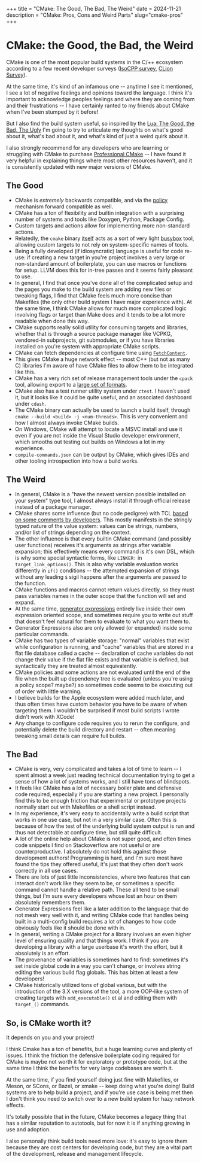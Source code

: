 +++
title = "CMake: The Good, The Bad, The Weird"
date = 2024-11-21
description = "CMake: Pros, Cons and Weird Parts"
slug="cmake-pros"
+++

# CMake: the Good, the Bad, the Weird

CMake is one of the most popular build systems in the C/++ ecosystem according to a few recent developer surveys ([IsoCPP survey](https://isocpp.org/blog/2024/04/results-summary-2024-annual-cpp-developer-survey-lite), [CLion Survey](https://www.jetbrains.com/lp/devecosystem-2023/cpp/#cpp_projectmodels_two_years)).

At the same time, it's kind of an infamous one -- anytime I see it mentioned, I see a lot of negative feelings and opinions toward the language. I think it's important to acknowledge peoples feelings and where they are coming from and their frustrations -- I have certainly ranted to my friends about CMake when I've been stumped by it before!

But I also find the build system useful, so inspired by the [Lua: The Good, the Bad, The Ugly](https://notebook.kulchenko.com/programming/lua-good-different-bad-and-ugly-parts) I'm going to try to articulate my thoughts on what's good about it, what's bad about it, and what's kind of just a weird quirk about it.

I also strongly recommend for any developers who are learning or struggling with CMake to purchase [Professional CMake](https://crascit.com/professional-cmake/) -- I have found it very helpful in explaining things where most other resources haven't, and it is consistently updated with new major versions of CMake.

## The Good

* CMake is _extremely_ backwards compatible, and via the [policy](https://crascit.com/professional-cmake/) mechanism forward compatible as well.
* CMake has a ton of flexibility and builtin integration with a surprising number of systems and tools like Doxygen, Python, Package Config.
* Custom targets and actions allow for implementing more non-standard actions.
* Relatedly, the `cmake` binary [itself](https://cmake.org/cmake/help/latest/manual/cmake.1.html#run-a-command-line-tool) acts as a sort of very light [busybox](https://busybox.net/) tool, allowing custom targets to not rely on system-specific names of tools.
* Being a fully developed (if idiosyncratic) language is useful for code re-use: if creating a new target in you're project involves a very large or non-standard amount of boilerplate, you can use macros or functions for setup. LLVM does this for in-tree passes and it seems fairly pleasant to use.
* In general, I find that once you've done all of the complicated setup and the pages you make to the build system are adding new files or tweaking flags, I find that CMake feels much more concise than Makefiles (the only other build system I have major experience with). At the same time, I think CMake allows for much more complicated logic involving flags or target than Make does and it tends to be a lot more readable when done this way.
* CMake supports really solid utility for consuming targets and libraries, whether that is through a source package manager like VCPKG, vendored-in subprojects, git submodules, or if you have libraries installed on you're system with appropriate CMake scripts.
* CMake can fetch dependencies at configure time using [`FetchContent`](https://cmake.org/cmake/help/latest/guide/using-dependencies/index.html#downloading-and-building-from-source-with-fetchcontent).
* This gives CMake a huge network effect -- most C++ (but not as many C) libraries I'm aware of have CMake files to allow them to be integrated like this. 
* CMake has a very rich set of release management tools under the `cpack` tool, allowing export to a [large set of formats](https://cmake.org/cmake/help/latest/manual/cpack-generators.7.html#manual:cpack-generators(7)).
* CMake also has a test runner utility system under `ctest`. I haven't used it, but it looks like it could be quite useful, and an associated dashboard under `cdash`.
* The CMake binary can actually be used to launch a build itself, through `cmake --build <build> -j <num-threads>`. This is very convenient and how I almost always invoke CMake builds.
* On Windows, CMake will attempt to locate a MSVC install and use it even if you are not inside the Visual Studio developer environment, which smooths out testing out builds on Windows a lot in my experience.
* `compile-commands.json` can be output by CMake, which gives IDEs and other tooling introspection into how a build works.

## The Weird

* In general, CMake is a "have the newest version possible installed on your system" type tool, I almost always install it through official release instead of a package manager.
* CMake shares some influence (but no code pedigree) with TCL [based on some comments by developers](https://aosabook.org/en/v1/cmake.html). This mostly manifests in the stringly typed nature of the value system: values can be strings, numbers, and/or list of strings depending on the context.
* The other influence is that every builtin CMake command (and possibly user functions) receives it's arguments as strings after variable expansion; this effectively means every command is it's own DSL, which is why some special syntactic forms, like `LINKER:` in `target_link_options()`. This is also why variable evaluation works differently in `if()` conditions -- the attempted expansion of strings without any leading `$` sigil happens after the arguments are passed to the function.
* CMake functions and macros cannot return values directly, so they must pass variables names in the outer scope that the function will set and expand. 
* At the same time, [generator expressions](https://cmake.org/cmake/help/latest/manual/cmake-generator-expressions.7.html) entirely live inside their own expression oriented scope, and sometimes require you to write out stuff that doesn't feel natural for them to evaluate to what you want them to.
* Generator Expressions also are only allowed (or expanded) inside some particular commands.
* CMake has two types of variable storage: "normal" variables that exist while configuration is running, and "cache" variables that are stored in a flat file database called a cache -- declaration of cache variables do not change their value if the flat file exists and that variable is defined, but syntactically they are treated almost equivalently.
* CMake policies and some actions are not evaluated until the end of the file when the built up dependency tree is evaluated (unless you're using a policy scope? maybe?) so sometimes code seems to be executing out of order with little warning.
* I believe builds for the Apple ecosystem were added much later, and thus often times have custom behavior you have to be aware of when targeting them. I wouldn't be surprised if most build scripts I wrote didn't work with XCode!
* Any change to configure code requires you to rerun the configure, and potentially delete the build directory and restart -- often meaning tweaking small details can require full builds.

## The Bad

* CMake is very, very complicated and takes a lot of time to learn -- I spent almost a week just reading technical documentation trying to get a sense of how a lot of systems works, and I still have tons of blindspots.
* It feels like CMake has a lot of necessary boiler plate and defensive code required, especially if you are starting a new project. I personally find this to be enough friction that experimental or prototype projects normally start out with Makefiles or a shell script instead.
* In my experience, it's very easy to accidentally write a build script that works in one use case, but not in a very similar case. Often this is because of how the test of the underlying build system output is run and thus not detectable at configure time, but still quite difficult.
* A lot of the online help about CMake is not super good, and often times code snippets I find on Stackoverflow are not useful or are counterproductive. I absolutely do not hold this against those development authors! Programming is hard, and I'm sure most have found the tips they offered useful, it's just that they often don't work correctly in all use cases.
* There are lots of just little inconsistencies, where two features that can interact don't work like they seem to be, or sometimes a specific command cannot handle a relative path. These all tend to be small things, but I'm sure every developers whose lost an hour on them absolutely remembers them.
* Generator Expressions feel like a later addition to the language that do not mesh very well with it, and writing CMake code that handles being built in a multi-config build requires a lot of changes to how code obviously feels like it should be done with in.
* In general, writing a CMake project for a library involves an even higher level of ensuring quality and that things work. I think if you are developing a library with a large userbase it's worth the effort, but it absolutely is an effort.
* The provenance of variables is sometimes hard to find: sometimes it's set inside global code in a way you can't change, or involves string editing the various build flag globals. This has bitten at least a few developers!
* CMake historically utilized tons of global various, but with the introduction of the 3.X versions of the tool, a more OOP-like system of creating targets with `add_executable()` et al and editing them with `target_()` commands.

## So, is CMake worth it?

It depends on you and your project!

I think Cmake has a ton of benefits, but a huge learning curve and plenty of issues. I think the friction the defensive boilerplate coding required for CMake is maybe not worth it for exploratory or prototype code, but at the same time I think the benefits for very large codebases are worth it. 

At the same time, if you find yourself doing just fine with Makefiles, or Meson, or SCons, or Bazel, or xmake -- keep doing what you're doing! Build systems are to help build a project, and if you're use case is being met then I don't think you need to switch over to a new build system for hazy network effects.

It's totally possible that in the future, CMake becomes a legacy thing that has a similar reputation to autotools, but for now it is if anything growing in use and adoption.

I also personally think build tools need more love: it's easy to ignore them because they are cost centers for developing code, but they are a vital part of the development, release and management lifecycle.
